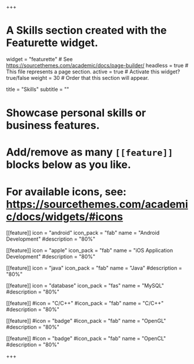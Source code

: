 +++
# A Skills section created with the Featurette widget.
widget = "featurette"  # See https://sourcethemes.com/academic/docs/page-builder/
headless = true  # This file represents a page section.
active = true  # Activate this widget? true/false
weight = 30  # Order that this section will appear.

title = "Skills"
subtitle = ""

# Showcase personal skills or business features.
# 
# Add/remove as many `[[feature]]` blocks below as you like.
# 
# For available icons, see: https://sourcethemes.com/academic/docs/widgets/#icons

[[feature]]
  icon = "android"
  icon_pack = "fab"
  name = "Android Development"
  #description = "80%"

[[feature]]
  icon = "apple"
  icon_pack = "fab"
  name = "iOS Application Development"
  #description = "80%"
  
[[feature]]
  icon = "java"
  icon_pack = "fab"
  name = "Java"
  #description = "80%"
  
[[feature]]
  icon = "database"
  icon_pack = "fas"
  name = "MySQL"
  #description = "80%"
  
[[feature]]
  #icon = "C/C++"
  #icon_pack = "fab"
  name = "C/C++"
  #description = "80%"
  

[[feature]]
  #icon = "badge"
  #icon_pack = "fab"
  name = "OpenGL"
  #description = "80%"
  
[[feature]]
  #icon = "badge"
  #icon_pack = "fab"
  name = "OpenCL"
  #description = "80%"

+++
